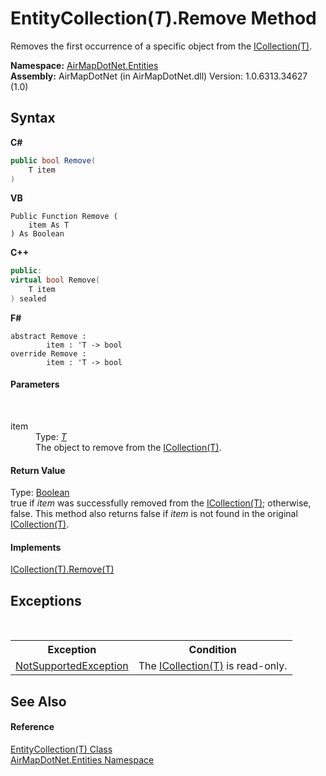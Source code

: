 # EntityCollection(*T*).Remove Method 
 

Removes the first occurrence of a specific object from the <a href="http://msdn2.microsoft.com/en-us/library/92t2ye13" target="_blank">ICollection(T)</a>.

**Namespace:**&nbsp;<a href="98571a09-2783-53ee-6a50-029c1c8ea39b">AirMapDotNet.Entities</a><br />**Assembly:**&nbsp;AirMapDotNet (in AirMapDotNet.dll) Version: 1.0.6313.34627 (1.0)

## Syntax

**C#**<br />
``` C#
public bool Remove(
	T item
)
```

**VB**<br />
``` VB
Public Function Remove ( 
	item As T
) As Boolean
```

**C++**<br />
``` C++
public:
virtual bool Remove(
	T item
) sealed
```

**F#**<br />
``` F#
abstract Remove : 
        item : 'T -> bool 
override Remove : 
        item : 'T -> bool 
```


#### Parameters
&nbsp;<dl><dt>item</dt><dd>Type: <a href="929ef46f-1a2b-4b91-72eb-6bef623247e5">*T*</a><br />The object to remove from the <a href="http://msdn2.microsoft.com/en-us/library/92t2ye13" target="_blank">ICollection(T)</a>.</dd></dl>

#### Return Value
Type: <a href="http://msdn2.microsoft.com/en-us/library/a28wyd50" target="_blank">Boolean</a><br />true if *item* was successfully removed from the <a href="http://msdn2.microsoft.com/en-us/library/92t2ye13" target="_blank">ICollection(T)</a>; otherwise, false. This method also returns false if *item* is not found in the original <a href="http://msdn2.microsoft.com/en-us/library/92t2ye13" target="_blank">ICollection(T)</a>.

#### Implements
<a href="http://msdn2.microsoft.com/en-us/library/bye7h94w" target="_blank">ICollection(T).Remove(T)</a><br />

## Exceptions
&nbsp;<table><tr><th>Exception</th><th>Condition</th></tr><tr><td><a href="http://msdn2.microsoft.com/en-us/library/8a7a4e64" target="_blank">NotSupportedException</a></td><td>The <a href="http://msdn2.microsoft.com/en-us/library/92t2ye13" target="_blank">ICollection(T)</a> is read-only.</td></tr></table>

## See Also


#### Reference
<a href="929ef46f-1a2b-4b91-72eb-6bef623247e5">EntityCollection(T) Class</a><br /><a href="98571a09-2783-53ee-6a50-029c1c8ea39b">AirMapDotNet.Entities Namespace</a><br />